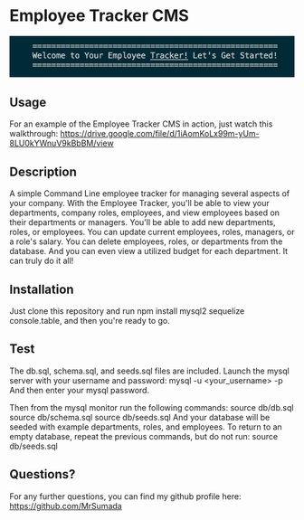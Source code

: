 # Employee Tracker CMS

<img width="1048" alt="employee-worker-cms-screenshot" src='assets/images/cms_screenshot.png'>

## Usage

For an example of the Employee Tracker CMS in action, just watch this walkthrough: https://drive.google.com/file/d/1iAomKoLx99m-yUm-8LU0kYWnuV9kBbBM/view

## Description

A simple Command Line employee tracker for managing several aspects of your company.  With the Employee Tracker, you'll be able to view your departments, company roles, employees, and view employees based on their departments or managers. You'll be able to add new departments, roles, or employees. You can update current employees, roles, managers, or a role's salary.  You can delete employees, roles, or departments from the database. And you can even view a utilized budget for each department.  It can truly do it all! 

## Installation

Just clone this repository and run npm install mysql2 sequelize console.table, and then you're ready to go.

## Test

The db.sql, schema.sql, and seeds.sql files are included. Launch the mysql server with your username and password: 
mysql -u <your_username> -p
And then enter your mysql password. 

Then from the mysql monitor run the following commands:
source db/db.sql
source db/schema.sql
source db/seeds.sql
And your database will be seeded with example departments, roles, and employees.
To return to an empty database, repeat the previous commands, but do not run:
source db/seeds.sql


## Questions?

For any further questions, you can find my github profile here: https://github.com/MrSumada
